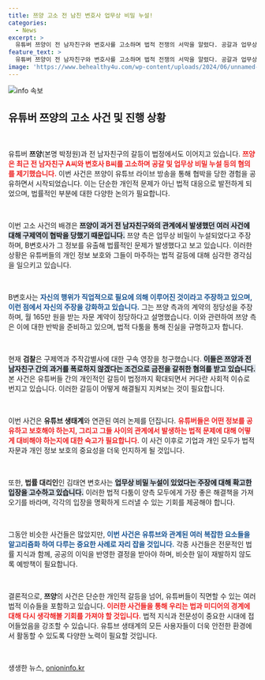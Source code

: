 ```yaml
---
title: 쯔양 고소 전 남친 변호사 업무상 비밀 누설!
categories:
  - News
excerpt: >
  유튜버 쯔양이 전 남자친구와 변호사를 고소하며 법적 전쟁의 서막을 알렸다. 공갈과 업무상 비밀 누설 혐의로 검찰이 조사를 시작했으며, 쯔양의 과거가 재조명되고 있다. 이 충격적인 사건의 전말은? 클릭해서 확인하세요!
feature_text: >
  유튜버 쯔양이 전 남자친구와 변호사를 고소하며 법적 전쟁의 서막을 알렸다. 공갈과 업무상 비밀 누설 혐의로 검찰이 조사를 시작했으며, 쯔양의 과거가 재조명되고 있다. 이 충격적인 사건의 전말은? 클릭해서 확인하세요!
image: 'https://www.behealthy4u.com/wp-content/uploads/2024/06/unnamed-file.png'
---
```


<p><img src="https://www.behealthy4u.com/wp-content/uploads/2024/06/unnamed-file.png" alt="info 속보" /></p>

<h2 data-ke-size="size26">유튜버 쯔양의 고소 사건 및 진행 상황</h2>

<p data-ke-size="size16">&nbsp;</p>

<p>유튜버 <b>쯔양</b>(본명 박정원)과 전 남자친구의 갈등이 법정에서도 이어지고 있습니다. <b><span style="color: #ee2323;">쯔양은 최근 전 남자친구 A씨와 변호사 B씨를 고소하며 공갈 및 업무상 비밀 누설 등의 혐의를 제기했습니다.</span></b> 이번 사건은 쯔양이 유튜브 라이브 방송을 통해 협박을 당한 경험을 공유하면서 시작되었습니다. 이는 단순한 개인적 문제가 아닌 법적 대응으로 발전하게 되었으며, 법률적인 부분에 대한 다양한 논의가 필요합니다.</p>

<p data-ke-size="size16">&nbsp;</p>

<p>이번 고소 사건의 배경은 <b><span style="background-color: #21538527;">쯔양이 과거 전 남자친구와의 관계에서 발생했던 여러 사건에 대해 구제역이 협박을 당했기 때문입니다.</span></b> 쯔양 측은 업무상 비밀이 누설되었다고 주장하며, B변호사가 그 정보를 유출해 법률적인 문제가 발생했다고 보고 있습니다. 이러한 상황은 유튜버들의 개인 정보 보호와 그들이 마주하는 법적 갈등에 대해 심각한 경각심을 일으키고 있습니다.</p>

<p data-ke-size="size16">&nbsp;</p>

<p>B변호사는 <b><span style="color: #1a5490;">자신의 행위가 직업적으로 필요에 의해 이루어진 것이라고 주장하고 있으며, 이런 점에서 자신의 주장을 강화하고 있습니다.</span></b> 그는 쯔양 측과의 계약의 정당성을 주장하며, 월 165만 원을 받는 자문 계약이 정당하다고 설명했습니다. 이와 관련하여 쯔양 측은 이에 대한 반박을 준비하고 있으며, 법적 다툼을 통해 진실을 규명하고자 합니다.</p>

<p data-ke-size="size16">&nbsp;</p>

<p>현재 <b>검찰</b>은 구제역과 주작감별사에 대한 구속 영장을 청구했습니다. <b><span style="background-color: #21538527;">이들은 쯔양과 전 남자친구 간의 과거를 폭로하지 않겠다는 조건으로 금전을 갈취한 혐의를 받고 있습니다.</span></b> 본 사건은 유튜버들 간의 개인적인 갈등이 법정까지 확대되면서 커다란 사회적 이슈로 번지고 있습니다. 이러한 갈등이 어떻게 해결될지 지켜보는 것이 필요합니다.</p>

<p data-ke-size="size16">&nbsp;</p>

<p>이번 사건은 <b>유튜브 생태계</b>와 연관된 여러 논제를 던집니다. <b><span style="color: #ee2323;">유튜버들은 어떤 정보를 공유하고 보호해야 하는지, 그리고 그들 사이의 관계에서 발생하는 법적 문제에 대해 어떻게 대비해야 하는지에 대한 숙고가 필요합니다.</span></b> 이 사건 이후로 기업과 개인 모두가 법적 자문과 개인 정보 보호의 중요성을 더욱 인지하게 될 것입니다.</p>

<p data-ke-size="size16">&nbsp;</p>

<p>또한, <b>법률 대리인</b>인 김태연 변호사는 <b><span style="background-color: #21538527;">업무상 비밀 누설이 있었다는 주장에 대해 확고한 입장을 고수하고 있습니다.</span></b> 이러한 법적 다툼이 양측 모두에게 가장 좋은 해결책을 가져오기를 바라며, 각각의 입장을 명확하게 드러낼 수 있는 기회를 제공해야 합니다.</p>

<p data-ke-size="size16">&nbsp;</p>

<p>그동안 비슷한 사건들은 많았지만, <b><span style="color: #1a5490;">이번 사건은 유튜브와 관계된 여러 복잡한 요소들을 알고리즘화 하여 다루는 중요한 사례로 자리 잡을 것입니다.</span></b> 각종 사건들은 전문적인 법률 지식과 함께, 공공의 이익을 반영한 결정을 받아야 하며, 비슷한 일이 재발하지 않도록 예방책이 필요합니다.</p>

<p data-ke-size="size16">&nbsp;</p>

<p>결론적으로, <b>쯔양</b>의 사건은 단순한 개인적 갈등을 넘어, 유튜버들이 직면할 수 있는 여러 법적 이슈들을 포함하고 있습니다. <b><span style="color: #ee2323;">이러한 사건들을 통해 우리는 법과 미디어의 경계에 대해 다시 생각해볼 기회를 가져야 할 것입니다.</span></b> 법적 지식과 전문성이 중요한 시대에 접어들었음을 강조할 수 있습니다. 유튜브 생태계의 모든 사용자들이 더욱 안전한 환경에서 활동할 수 있도록 다양한 노력이 필요할 것입니다.</p>

<p data-ke-size="size16">&nbsp;</p>
생생한 뉴스, <a href="https://onioninfo.kr" rel="dofollow">onioninfo.kr</a>


